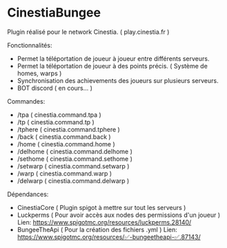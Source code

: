 # CinestiaBungee

Plugin réalisé pour le network Cinestia. ( play.cinestia.fr )

Fonctionnalités:
 - Permet la téléportation de joueur à joueur entre différents serveurs.
 - Permet la téléportation de joueur à des points précis. ( Système de homes, warps )
 - Synchronisation des achievements des joueurs sur plusieurs serveurs.
 - BOT discord ( en cours... )
 
 Commandes:
  - /tpa ( cinestia.command.tpa )
  - /tp ( cinestia.command.tp )
  - /tphere ( cinestia.command.tphere )
  - /back ( cinestia.command.back )
  - /home ( cinestia.command.home )
  - /delhome ( cinestia.command.delhome )
  - /sethome ( cinestia.command.sethome )
  - /setwarp ( cinestia.command.setwarp )
  - /warp ( cinestia.command.warp )
  - /delwarp ( cinestia.command.delwarp )
  
Dépendances:
  - CinestiaCore ( Plugin spigot à mettre sur tout les serveurs )
  - Luckperms ( Pour avoir accès aux nodes des permissions d'un joueur ) Lien: https://www.spigotmc.org/resources/luckperms.28140/
  - BungeeTheApi ( Pour la création des fichiers .yml ) Lien: https://www.spigotmc.org/resources/✅-bungeetheapi-✅.87143/
